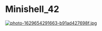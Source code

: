 # Minishell_42

[![photo-1629654291663-b91ad427698f.jpg](https://i.postimg.cc/rmftsbV8/photo-1629654291663-b91ad427698f.jpg)](https://postimg.cc/DJbzYx4D)
